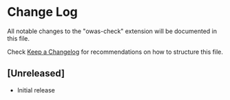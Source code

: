 # Change Log

All notable changes to the "owas-check" extension will be documented in this file.

Check [Keep a Changelog](http://keepachangelog.com/) for recommendations on how to structure this file.

## [Unreleased]

- Initial release